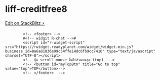 # liff-creditfree8

[Edit on StackBlitz ⚡️](https://stackblitz.com/edit/liff-creditfree8)

<!-- ฝาก footer element -->

            <!-- <footer> -->
            #<!-- widgit R-chat -->#
            <script id="r-widget-script" src="https://rwidget.readyplanet.com/widget/widget.min.js?business_id=8a6a81836a09c54ffe14dc6fb9cc7410" type="text/javascript" charset="UTF-8"></script>
            <!-- ปุ่ม scroll mouse ขึ้นไปส่วนบนสุด (top)  -->
            <!-- <button id="myTopBtn" title="Go to top" value="top">TOP</button>-->
            <!-- </footer>  -->
